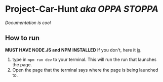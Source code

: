 # Project-Car-Hunt <i>aka OPPA STOPPA</i>

<i>Documentation is cool</i>

## How to run

<b>MUST HAVE NODE.JS and NPM INSTALLED</b> If you don't, here it <a href="https://nodejs.org/en">is</a>.

1.  type in ```npm run dev``` to your terminal. This will run the run that launches the page.
2.  Open the page that the terminal says where the page is being launched to.